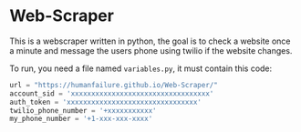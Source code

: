 # Web-Scraper

This is a webscraper written in python, the goal is to check a website once a minute and message the users phone using twilio if the website changes.

To run, you need a file named `variables.py`, it must contain this code:
```python
url = "https://humanfailure.github.io/Web-Scraper/"
account_sid = 'xxxxxxxxxxxxxxxxxxxxxxxxxxxxxxxxxx'
auth_token = 'xxxxxxxxxxxxxxxxxxxxxxxxxxxxxxxx'
twilio_phone_number = '+xxxxxxxxxxx'
my_phone_number = '+1-xxx-xxx-xxxx'
```
